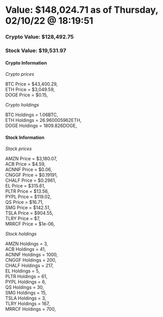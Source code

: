 # Value: $148,024.71 as of Thursday, 02/10/22 @ 18:19:51 

### Crypto Value: $128,492.75

### Stock Value: $19,531.97

#### Crypto Information 
*Crypto prices* 

BTC Price = $43,400.29,  
ETH Price = $3,049.59,  
DOGE Price = $0.15,  


*Crypto holdings* 

BTC Holdings = 1.06BTC,  
ETH Holdings = 26.960005962ETH,  
DOGE Holdings = 1809.826DOGE,  


#### Stock Information 

*Stock prices* 

AMZN Price = $3,180.07,  
ACB Price = $4.59,  
ACNNF Price = $0.06,  
CNGGF Price = $0.19191,  
CHALF Price = $0.2961,  
EL Price = $315.61,  
PLTR Price = $13.56,  
PYPL Price = $119.02,  
QS Price = $16.71,  
SMG Price = $142.51,  
TSLA Price = $904.55,  
TLRY Price = $7,  
MRRCF Price = $1e-06,  


*Stock holdings* 

AMZN Holdings = 3,  
ACB Holdings = 41,  
ACNNF Holdings = 1000,  
CNGGF Holdings = 200,  
CHALF Holdings = 217,  
EL Holdings = 5,  
PLTR Holdings = 61,  
PYPL Holdings = 6,  
QS Holdings = 30,  
SMG Holdings = 15,  
TSLA Holdings = 3,  
TLRY Holdings = 167,  
MRRCF Holdings = 700,  


